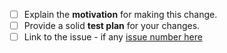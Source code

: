 <!-- Thanks for submitting a PR! Please before merging this PR ensure all the following steps are fullfilled: -->

- [ ] Explain the **motivation** for making this change.
- [ ] Provide a solid **test plan** for your changes.
- [ ]  Link to the issue - if any [issue number here]()
